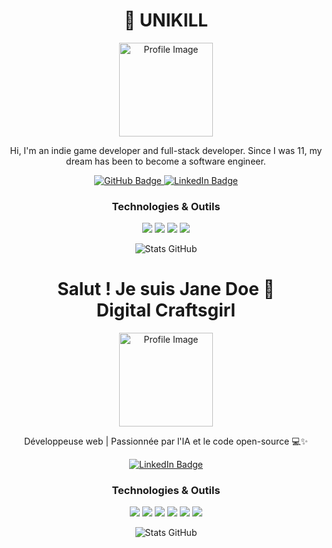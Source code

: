 
<!-- En-tête avec image de profil -->
<h1 align="center">🌠 UNIKILL </h1>


<p align="center">
  <img src="https://usagif.com/wp-content/uploads/gif/outerspace-18.gif" width="150" alt="Profile Image" />
</p>

<!-- Bio courte -->
<p align="center">
  Hi, I'm an indie game developer and full-stack developer. 
Since I was 11, my dream has been to become a software engineer.
</p>

<!-- Statistiques / badges -->
<p align="center">
  <a href="https://github.com/janedoe">
    <img src="https://img.shields.io/badge/GitHub-100000?style=for-the-badge&logo=github&logoColor=white" alt="GitHub Badge"/>
  </a>
  <a href="https://linkedin.com/in/janedoe">
    <img src="https://img.shields.io/badge/LinkedIn-0A66C2?style=for-the-badge&logo=linkedin&logoColor=white" alt="LinkedIn Badge"/>
  </a>
</p>

<!-- Technologies -->
<h3 align="center">Technologies & Outils</h3>
<p align="center">
  <img src="https://img.shields.io/badge/HTML-E34F26?style=for-the-badge&logo=html5&logoColor=white" />
  <img src="https://img.shields.io/badge/CSS-1572B6?style=for-the-badge&logo=css3&logoColor=white" />
  <img src="https://img.shields.io/badge/JavaScript-F7DF1E?style=for-the-badge&logo=javascript&logoColor=black" />
  <img src="https://img.shields.io/badge/Python-3776AB?style=for-the-badge&logo=python&logoColor=white" />
</p>

<!-- Statistiques GitHub -->
<p align="center">
  <img src="https://github-readme-stats.vercel.app/api?username=janedoe&show_icons=true&theme=radical" alt="Stats GitHub" />
</p>


<!-- En-tête avec image de profil -->
<h1 align="center">
  Salut ! Je suis Jane Doe 👋<br>
  <strong>Digital Craftsgirl</strong>
</h1>

<p align="center">
  <img src="https://your-image-link.com/profile.gif" width="150" alt="Profile Image" />
</p>

<!-- Bio courte -->
<p align="center">
  Développeuse web | Passionnée par l'IA et le code open-source 💻✨
</p>

<!-- Statistiques / badges -->
<p align="center">
  <a href="https://linkedin.com/in/janedoe">
    <img src="https://img.shields.io/badge/LinkedIn-0A66C2?style=for-the-badge&logo=linkedin&logoColor=white" alt="LinkedIn Badge"/>
  </a>
</p>

<!-- Technologies -->
<h3 align="center">Technologies & Outils</h3>
<p align="center">
  <img src="https://img.shields.io/badge/HTML-E34F26?style=for-the-badge&logo=html5&logoColor=white" />
  <img src="https://img.shields.io/badge/CSS-1572B6?style=for-the-badge&logo=css3&logoColor=white" />
  <img src="https://img.shields.io/badge/JavaScript-F7DF1E?style=for-the-badge&logo=javascript&logoColor=black" />
  <img src="https://img.shields.io/badge/Python-3776AB?style=for-the-badge&logo=python&logoColor=white" />
  <img src="https://img.shields.io/badge/C%23-239120?style=for-the-badge&logo=c-sharp&logoColor=white" />
  <img src="https://img.shields.io/badge/C-555555?style=for-the-badge&logo=c&logoColor=white" />
</p>

<!-- Statistiques GitHub -->
<p align="center">
  <img src="https://github-readme-stats.vercel.app/api?username=janedoe&show_icons=true&theme=radical" alt="Stats GitHub" />
</p>



